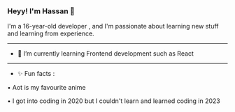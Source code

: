 ### Heyy! I'm Hassan 👋
I'm a 16-year-old developer , and I'm passionate about learning new stuff and learning from experience.
_________________________________________________________
- 🌱 I’m currently learning Frontend development such as React
_________________________________________________________
-  ✨ Fun facts :

•	Aot is my favourite anime

•	I got into coding in 2020 but I couldn't learn and learned coding in 2023
